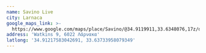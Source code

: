 ```yaml
---
name: Savino Live
city: Larnaca
google_maps_link: >-
  https://www.google.com/maps/place/Savino/@34.9119911,33.6348076,17z/data=!3m1!4b1!4m6!3m5!1s0x14e082a2e1780a4d:0x5be3b56fe0c640af!8m2!3d34.9119911!4d33.6373825!16s%2Fg%2F1v8syw5_?authuser=0&entry=ttu
address: 'Watkins 9, 6022 Λάρνακα'
latlong: '34.91217583042691, 33.63733958079349'
---
```


